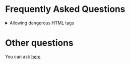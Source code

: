 # Frequently Asked Questions


<details><summary>Allowing dangerous HTML tags</summary>

Sometimes it is useful to allow dangerous HTML tags to add interactivity to your notebook. One of the example is to use details/summary as a way to expand/collaps your todo-list.

* How to enable:
  * Go to **Preferences** → **Interface** → **Sanitization** → **Allow dangerous html tags**
* Example note: Multiple todo-list
  * Create new notes
  * Paste the below code, and you'll see that you can expand/collaps the todo-list, and you can have multiple todo-list in your note.
  
```html
<details><summary>What I want to do</summary>

- [x] Create an awesome feature X
- [ ] Do my homework

</details>
```

</details>

# Other questions

You can ask [here][ISSUES]

[ISSUES]: https://github.com/BoostIO/Boostnote/issues
